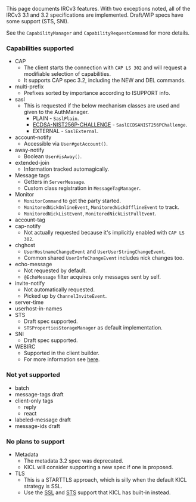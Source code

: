 This page documents IRCv3 features. With two exceptions noted, all of the IRCv3 3.1 and 3.2
specifications are implemented. Draft/WIP specs have some support (STS, SNI).

See the `CapabilityManager` and `CapabilityRequestCommand` for more details.

### Capabilities supported

* CAP
  * The client starts the connection with `CAP LS 302` and will request a modifiable selection of capabilities.
  * It supports CAP spec 3.2, including the NEW and DEL commands.
* multi-prefix
  * Prefixes sorted by importance according to ISUPPORT info.
* sasl
  * This is requested if the below mechanism classes are used and given to the AuthManager.
      * PLAIN - `SaslPlain`.
      * [ECDSA-NIST256P-CHALLENGE](advanced/ecdsa.md) - `SaslECDSANIST256PChallenge`.
      * EXTERNAL - `SaslExternal`.
* account-notify
  * Accessible via `User#getAccount()`.
* away-notify
  * Boolean `User#isAway()`.
* extended-join
  * Information tracked automagically.
* Message tags
  * Getters in `ServerMessage`.
  * Custom class registration in `MessageTagManager`.
* Monitor
  * `MonitorCommand` to get the party started.
  * `MonitoredNickOnlineEvent`, `MonitoredNickOfflineEvent` to track.
  * `MonitoredNickListEvent`, `MonitoredNickListFullEvent`.
* account-tag
* cap-notify
  * Not actually requested because it's implicitly enabled with `CAP LS 302`.
* chghost
  * `UserHostnameChangeEvent` and `UserUserStringChangeEvent`.
  * Common shared `UserInfoChangeEvent` includes nick changes too.
* echo-message
  * Not requested by default.
  * `@EchoMessage` filter acquires only messages sent by self.
* invite-notify
  * Not automatically requested.
  * Picked up by `ChannelInviteEvent`.
* server-time
* userhost-in-names
* STS
  * Draft spec supported.
  * `STSPropertiesStorageManager` as default implementation.
* SNI
  * Draft spec supported.
* WEBIRC
  * Supported in the client builder.
  * For more information see [here](advanced/webirc.md).


### Not yet supported

* batch
* message-tags draft
* client-only tags
  * reply
  * react
* labeled-message draft
* message-ids draft

### No plans to support

* Metadata
  * The metadata 3.2 spec was deprecated.
  * KICL will consider supporting a new spec if one is proposed.
* TLS
  * This is a STARTTLS approach, which is silly when the default KICL strategy is SSL.
  * Use the [SSL](advanced/ssl.md) and [STS](advanced/sts.md) support that KICL has built-in instead.
